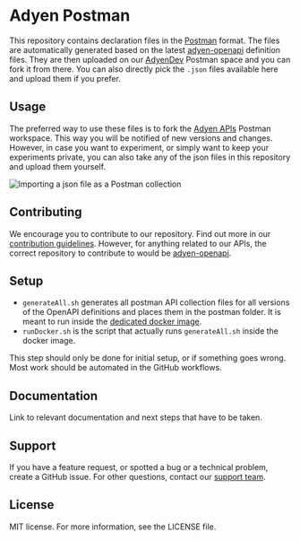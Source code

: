 # Adyen Postman


This repository contains declaration files in the [Postman](https://postman.com/) format. The files are automatically generated based on the latest [adyen-openapi](https://github.com/adyen/adyen-openapi) definition files.
They are then uploaded on our [AdyenDev](https://www.postman.com/adyendev/) Postman space and you can fork it from there. You can also directly pick the `.json` files available here and upload them if you prefer.

## Usage

The preferred way to use these files is to fork the [Adyen APIs](https://adyendev.postman.co/workspace/Adyen-APIs~a8d63f9f-cfc7-4810-90c5-9e0c60030d3e) Postman workspace. This way you will be notified of new versions and changes.
However, in case you want to experiment, or simply want to keep your experiments private, you can also take any of the json files in this repository and upload them yourself.

![Importing a json file as a Postman collection](./images/import-postman.gif)


## Contributing

We encourage you to contribute to our repository. Find out more in our [contribution guidelines](https://github.com/Adyen/.github/blob/master/CONTRIBUTING.md).
However, for anything related to our APIs, the correct repository to contribute to would be [adyen-openapi](https://github.com/adyen/adyen-openapi).

## Setup

* `generateAll.sh` generates all postman API collection files for all versions of the OpenAPI definitions and places them in the postman folder. It is meant to run inside the [dedicated docker image](https://github.com/gcatanese/openapi-generator-postman-v2/).
* `runDocker.sh` is the script that actually runs `generateAll.sh` inside the docker image. 

This step should only be done for initial setup, or if something goes wrong. Most work should be automated in the GitHub workflows.

## Documentation
Link to relevant documentation and next steps that have to be taken.

## Support
If you have a feature request, or spotted a bug or a technical problem, create a GitHub issue. For other questions, contact our [support team](https://www.adyen.help/hc/en-us/requests/new).

## License
MIT license. For more information, see the LICENSE file.